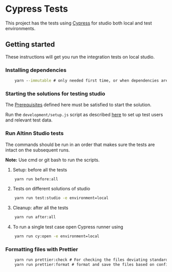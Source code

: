 # Cypress Tests

This project has the tests using [Cypress](https://www.cypress.io/) for studio both local and test environments.

## Getting started

These instructions will get you run the integration tests on local studio.

### Installing dependencies

```cmd
    yarn --immutable # only needed first time, or when dependencies are updated
```

### Starting the solutions for testing studio

The [Prerequisites](https://github.com/Altinn/altinn-studio/#prerequisites) defined here must be satisfied to start the solution.

Run the `development/setup.js` script as described [here](https://github.com/Altinn/altinn-studio/tree/master/development#setup-script) to set up test users and relevant test data.

### Run Altinn Studio tests

The commands should be run in an order that makes sure the tests are intact on the subsequent runs.

**Note:** Use cmd or git bash to run the scripts.

1. Setup: before all the tests

```cmd
    yarn run before:all
```

2. Tests on different solutions of studio

```cmd
    yarn run test:studio -e environment=local
```

3. Cleanup: after all the tests

```cmd
    yarn run after:all
```

4. To run a single test case open Cypress runner using

```cmd
    yarn run cy:open -e environment=local
```

### Formatting files with Prettier

```cmd
    yarn run prettier:check # For checking the files deviating standards
    yarn run prettier:format # format and save the files based on config
```
